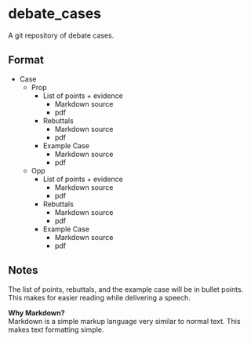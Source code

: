 # debate_cases
A git repository of debate cases.

## Format 

  * Case
    * Prop
      * List of points + evidence
        * Markdown source
        * pdf
      * Rebuttals
        * Markdown source
        * pdf
      * Example Case
        * Markdown source
        * pdf
    * Opp 
      * List of points + evidence
        * Markdown source
        * pdf
      * Rebuttals
        * Markdown source
        * pdf
      * Example Case
        * Markdown source
        * pdf
 
 ## Notes
 
 The list of points, rebuttals, and the example case will be in bullet points. This makes for easier reading while delivering a speech.  
 
 
 **Why Markdown?**  
 Markdown is a simple markup language very similar to normal text. This makes text formatting simple.
